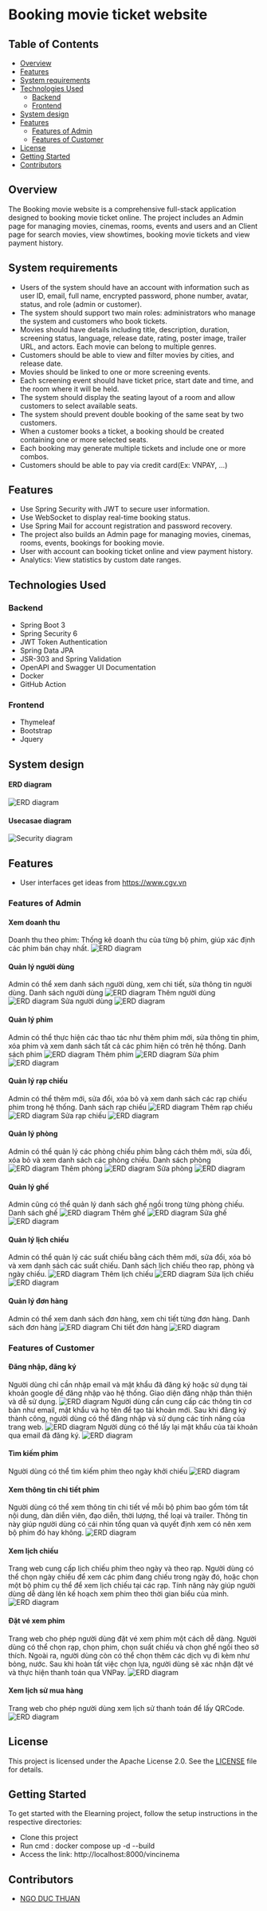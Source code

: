 # Booking movie ticket website

## Table of Contents

- [Overview](#overview)
- [Features](#features)
- [System requirements](#system-requirements)
- [Technologies Used](#technologies-used)
    - [Backend](#backend)
    - [Frontend](#frontend)
- [System design](#system-design)
- [Features](#features)
    - [Features of Admin](#features-of-admin)
    - [Features of Customer](#features-of-customer)
- [License](#license)
- [Getting Started](#getting-started)
- [Contributors](#contributors)

## Overview

The Booking movie website is a comprehensive full-stack application designed to booking movie ticket online. The project includes an Admin page for managing movies, cinemas, rooms, events and users and an Client page for search movies, view showtimes, booking movie tickets and view payment history. 

## System requirements

- Users of the system should have an account with information such as user ID, email, full name, encrypted password, phone number, avatar, status, and role (admin or customer).
- The system should support two main roles: administrators who manage the system and customers who book tickets.
- Movies should have details including title, description, duration, screening status, language, release date, rating, poster image, trailer URL, and actors. Each movie can belong to multiple genres.
- Customers should be able to view and filter movies by cities, and release date.
- Movies should be linked to one or more screening events.
- Each screening event should have ticket price, start date and time, and the room where it will be held.
- The system should display the seating layout of a room and allow customers to select available seats.
- The system should prevent double booking of the same seat by two customers.
- When a customer books a ticket, a booking should be created containing one or more selected seats.
- Each booking may generate multiple tickets and include one or more combos.
- Customers should be able to pay via credit card(Ex: VNPAY, ...) 


## Features
- Use Spring Security with JWT to secure user information.
- Use WebSocket to display real-time booking status.
- Use Spring Mail for account registration and password recovery.
- The project also builds an Admin page for managing movies, cinemas, rooms, events, bookings for booking movie.
- User with account can booking ticket online and view payment history.
- Analytics: View statistics by custom date ranges.

## Technologies Used

### Backend 

- Spring Boot 3
- Spring Security 6
- JWT Token Authentication
- Spring Data JPA
- JSR-303 and Spring Validation
- OpenAPI and Swagger UI Documentation
- Docker
- GitHub Action

### Frontend 

- Thymeleaf
- Bootstrap
- Jquery

## System design

#### ERD diagram
![ERD diagram](screenshots/ERD-diagram.png)

#### Usecasae diagram
![Security diagram](screenshots/Usecase-movie-diagram.png)


## Features
- User interfaces get ideas from https://www.cgv.vn

### Features of Admin
#### Xem doanh thu

Doanh thu theo phim: Thống kê doanh thu của từng bộ phim, giúp xác định các phim bán chạy nhất.
![ERD diagram](screenshots/Dashboard.png)

#### Quản lý người dùng
Admin có thể xem danh sách người dùng, xem chi tiết, sửa thông tin người dùng.
Danh sách người dùng
![ERD diagram](screenshots/ViewUser.png)
Thêm người dùng
![ERD diagram](screenshots/AddUser.png)
Sửa người dùng
![ERD diagram](screenshots/EditUser.png)



#### Quản lý phim
Admin có thể thực hiện các thao tác như thêm phim mới, sửa thông tin phim, xóa phim và xem danh sách tất cả các phim hiện có trên hệ thống.
Danh sách phim
![ERD diagram](screenshots/ViewMovie.png)
Thêm phim
![ERD diagram](screenshots/AddMovie.png)
Sửa phim
![ERD diagram](screenshots/EditMovie.png)

#### Quản lý rạp chiếu
Admin có thể thêm mới, sửa đổi, xóa bỏ và xem danh sách các rạp chiếu phim trong hệ thống.
Danh sách rạp chiếu
![ERD diagram](screenshots/ViewCinema.png)
Thêm rạp chiếu
![ERD diagram](screenshots/AddCinema.png)
Sửa rạp chiếu
![ERD diagram](screenshots/EditCinema.png)



#### Quản lý phòng
Admin có thể quản lý các phòng chiếu phim bằng cách thêm mới, sửa đổi, xóa bỏ và xem danh sách các phòng chiếu.
Danh sách phòng
![ERD diagram](screenshots/ViewRoom.png)
Thêm phòng
![ERD diagram](screenshots/AddRoom.png)
Sửa phòng
![ERD diagram](screenshots/EditRoom.png)

#### Quản lý ghế
Admin cũng có thể quản lý danh sách ghế ngồi trong từng phòng chiếu.
Danh sách ghế
![ERD diagram](screenshots/ViewSeat.png)
Thêm ghế
![ERD diagram](screenshots/AddSeat.png)
Sửa ghế
![ERD diagram](screenshots/EditSeat.png)

#### Quản lý lịch chiếu
Admin có thể quản lý các suất chiếu bằng cách thêm mới, sửa đổi, xóa bỏ và xem danh sách các suất chiếu.
Danh sách lịch chiếu theo rạp, phòng và ngày chiếu.
![ERD diagram](screenshots/ViewEvent.png)
Thêm lịch chiếu
![ERD diagram](screenshots/AddEvent.png)
Sửa lịch chiếu
![ERD diagram](screenshots/EditEvent.png)


#### Quản lý đơn hàng
Admin có thể xem danh sách đơn hàng, xem chi tiết từng đơn hàng.
Danh sách đơn hàng
![ERD diagram](screenshots/ViewBooking.png)
Chi tiết đơn hàng
![ERD diagram](screenshots/ViewDetailBooking.png)

### Features of Customer
#### Đăng nhập, đăng ký 
Người dùng chỉ cần nhập email và mật khẩu đã đăng ký hoặc sử dụng tài khoản google để đăng nhập vào hệ thống. Giao diện đăng nhập thân thiện và dễ sử dụng.
![ERD diagram](screenshots/Login.png)
Người dùng cần cung cấp các thông tin cơ bản như email, mật khẩu và họ tên để tạo tài khoản mới. Sau khi đăng ký thành công, người dùng có thể đăng nhập và sử dụng các tính năng của trang web.
![ERD diagram](screenshots/Register.png)
Người dùng có thể lấy lại mật khẩu của tài khoản qua email đã đăng ký.
![ERD diagram](screenshots/ForgotPassword.png)
#### Tìm kiếm phim
Người dùng có thể tìm kiếm phim theo ngày khởi chiếu
![ERD diagram](screenshots/Home.png)
#### Xem thông tin chi tiết phim
Người dùng có thể xem thông tin chi tiết về mỗi bộ phim bao gồm tóm tắt nội dung, dàn diễn viên, đạo diễn, thời lượng, thể loại và trailer. Thông tin này giúp người dùng có cái nhìn tổng quan và quyết định xem có nên xem bộ phim đó hay không.
![ERD diagram](screenshots/ViewDetailMovie.png)
#### Xem lịch chiếu
Trang web cung cấp lịch chiếu phim theo ngày và theo rạp. Người dùng có thể chọn ngày chiếu để xem các phim đang chiếu trong ngày đó, hoặc chọn một bộ phim cụ thể để xem lịch chiếu tại các rạp. Tính năng này giúp người dùng dễ dàng lên kế hoạch xem phim theo thời gian biểu của mình.
![ERD diagram](screenshots/ViewEventCustomer.png)

#### Đặt vé xem phim 
Trang web cho phép người dùng đặt vé xem phim một cách dễ dàng. Người dùng có thể chọn rạp, chọn phim, chọn suất chiếu và chọn ghế ngồi theo sở thích. Ngoài ra, người dùng còn có thể chọn thêm các dịch vụ đi kèm như bỏng, nước. Sau khi hoàn tất việc chọn lựa, người dùng sẽ xác nhận đặt vé và thực hiện thanh toán qua VNPay.
![ERD diagram](screenshots/Booking.png)
#### Xem lịch sử mua hàng
Trang web cho phép người dùng xem lịch sử thanh toán để lấy QRCode.
![ERD diagram](screenshots/ViewHistory.png)



## License

This project is licensed under the Apache License 2.0. See the [LICENSE](LICENSE) file for details.

## Getting Started

To get started with the Elearning project, follow the setup instructions in the respective directories:
- Clone this project
- Run cmd : docker compose up -d --build
- Access the link: http://localhost:8000/vincinema

## Contributors

- [NGO DUC THUAN](https://github.com/guma2k2)


